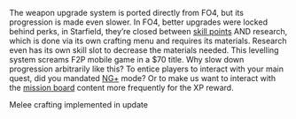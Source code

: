 The weapon upgrade system is ported directly from FO4, but its progression is made even slower. In FO4, better upgrades were locked behind perks, in Starfield, they’re closed between [skill points](Progression.md) AND research, which is done via its own crafting menu and requires its materials. 
Research even has its own skill slot to decrease the materials needed. This levelling system screams F2P mobile game in a $70 title. Why slow down progression arbitrarily like this? To entice players to interact with your main quest, did you mandated [NG+](NG+.md) mode? 
Or to make us want to interact with the [mission board](Radiant_Quests.md) content more frequently for the XP reward.

Melee crafting implemented in update